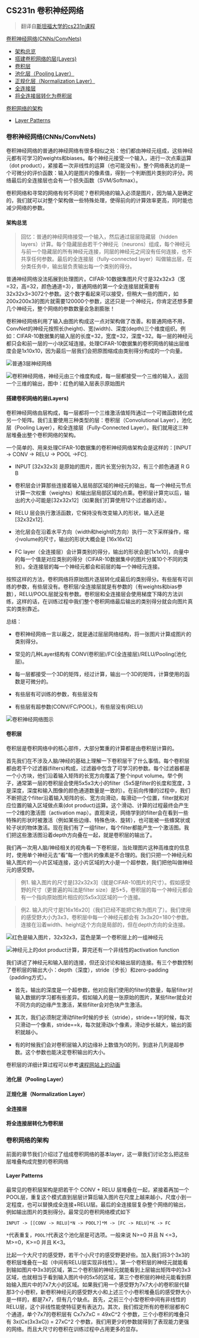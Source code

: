 ## CS231n 卷积神经网络

> 翻译自[斯坦福大学的cs231n课程](http://cs231n.github.io/convolutional-networks/)

[卷积神经网络(CNNs/ConvNets)](#卷积神经网络(cnns/convnets))
- [架构总览](#架构总览)
- [搭建卷积网络的层(Layers)](#搭建卷积网络的层(layers))
- [卷积层](#搭建卷积网络的层(layers))
- [池化层（Pooling Layer）](#池化层（pooling-layer）)
- [正规化层（Normalization Layer）](#正规化层（normalization-layer）)
- [全连接层](#全连接层)
- [将全连接层转化为卷积层](#将全连接层转化为卷积层)

[卷积网络的架构](#卷积网络的架构)
- [Layer Patterns](#layer-patterns)

### 卷积神经网络(CNNs/ConvNets)

卷积神经网络的普通的神经网络有很多相似之处：他们都由神经元组成，这些神经元都有可学习的weights和biases。每个神经元接受一个输入，进行一次点乘运算（dot product），紧接着一次非线性的运算（也可能没有）。整个网络表达的是一个可微分的评价函数：输入的是图片的像素值，得到一个判断图片类别的评分。网络最后的全连接层也会有一个损失函数（SVM/Softmax）。

卷积网络和寻常的网络有何不同呢？卷积网络的输入必须是图片，因为输入是确定的，我们就可以对整个架构做一些特殊处理，使得前向的计算效率更高，同时能也减少网络的参数。

#### 架构总览

> 回忆：普通的神经网络接受一个输入，然后通过层层隐藏层（hidden layers）计算。每个隐藏层由若干个神经元（neurons）组成，每个神经元与前一个隐藏层的所有神经元连接，同层的神经元之间没有任何连接，也不共享任何参数。最后的全连接层（fully-connected layer）叫做输出层，在分类任务中，输出层负责输出每一个类别的得分。

普通神经网络没法拓展到处理图片。CIFAR-10数据集图片尺寸是32x32x3（宽=32，高=32，颜色通道=3），普通网络的第一个全连接层就需要有32x32x3=3072个参数。这个数字看起来可以接受，但稍大一些的图片，如200x200x3的图片就需要120000个参数，这还只是一个神经元，你肯定还想多要几个神经元，整个网络的参数数量会急剧膨胀！

卷积神经网络利用了输入由图片构成这一点对架构做了改善。和普通网络不用，ConvNet的神经元按照长(height)、宽(width)、深度(depth)三个维度组织。例如：CIFAR-10数据集的输入层的长度=32，宽度=32，深度=32。每一层的神经元都只会和前一层的一小块区域连接。处理CIFAR-10数据集的卷积网络的输出层维度会是1x10x10，因为最后一层我们会把原图缩成由类别得分构成的一个向量。

![普通3层神经网络](imgs/neural_net2.jpg)

![卷积神经网络，神经元由三个维度构成，每一层都接受一个三维的输入，返回一个三维的输出，图中：红色的输入层表示原始图片](imgs/cnn.jpg)

#### 搭建卷积网络的层(Layers)

卷积神经网络由层构成，每一层都将一个三维激活值矩阵通过一个可微函数转化成另一个矩阵。我们主要使用三种类型的层：卷积层（Convolutional Layer），池化层（Pooling Layer），和全连接层（Fully-Connected Layer）。我们就用这三种层堆叠出整个卷积网络的架构。

一个简单的、用来处理CIFAR-10数据集的卷积神经网络架构会是这样的：[INPUT -> CONV -> RELU -> POOL ->FC].

* INPUT [32x32x3] 是原始的图片，图片长宽分别为32，有三个颜色通道 R G B

* 卷积层会计算那些连接着输入层局部区域的神经元的输出，每一个神经元节点计算一次权重（weights）和输出层局部区域的点乘。卷积层计算完以后，输出的大小可能是[32x32x12]（如果我们打算使用12个过滤器的话）。

* RELU 层会执行激活函数，它保持没有改变输入的形状，输入还是[32x32x12].

* 池化层会在沿着水平方向（width和height的方向）执行一次下采样操作，缩小volume的尺寸，输出的形状大概会是 [16x16x12]

* FC layer（全连接层）会计算类别的得分，输出的形状会是[1x1x10]，向量中的每一个值是对应类别的得分（CIFAR-10数据集中的图片分属10个不同的类别）。全连接层的每一个神经元都会和前层的每一个神经元连接。

按照这样的方法，卷积网络将原始图片逐层转化成最后的类别得分。有些层有可训练的参数，有些层没有。卷积层/全连接层就是有参数的（有weights和bias参数），RELU/POOL层就没有参数。卷积层和全连接层会使用梯度下降的方法训练，这样的话，在训练过程中我们整个卷积网络最后输出的类别得分就会向图片真实的类别靠近。

总结：

* 卷积神经网络一言以蔽之，就是通过层层网络结构，将一张图片计算成图片的类别得分。

* 常见的几种Layer结构有 CONV(卷积层)/FC(全连接层)/RELU/Pooling(池化层)。

* 每一层都接受一个3D的矩阵，经过计算，输出一个3D的矩阵，计算使用的函数是可微分的。

* 有些层有可训练的参数，有些层没有

* 有些层有超参数(CONV/FC/POOL)，有些层没有(RELU)

![卷积神经网络图示](imgs/convnet.jpg)

#### 卷积层

卷积层是卷积网络中的核心部件，大部分繁重的计算都是由卷积层计算的。

首先我们在不涉及人脑/神经的基础上理解一下卷积层干了什么事情。每个卷积层都由若干个过滤器(filters)构成，过滤器中包含了可学习的参数。每个过滤器都是一个小方块，他们沿着输入矩阵的长宽方向覆盖了整个input volume。举个例子，通常第一层的卷积层会使用5x5x3大小的filter（5x5是filter的长度和宽度，3是深度，深度和输入图像的颜色通道数量是一致的）。在前向传播的过程中，我们不断把这个filter沿着输入矩阵的长、宽方向滑动，每滑动一个位置，filter就和对应位置的输入区域做点乘(dot product)运算。这个滑动、计算的过程最终会产生一个2维的激活图（activation map）。直观来说，网络学到的filter会在看到一些特殊的形状时被激活（例如某些边缘、特殊色块、旋转），也可能被一些蜂窝状或轮子状的物体激活。现在我们有了一组filter，每个filter都能产生一个激活图。我们把这些激活图沿着depth方向叠在一起，就是卷积层的输出了。

我们再一次用人脑/神经相关的视角看一下卷积层，当处理图片这种高维度的信息时，使用单个神经元去“看”每一个图片的像素是不合理的。我们只把一个神经元和输入图片的一小片区域连接，这小片区域的大小是一个超参数，我们把他叫做神经元的感受野。

> 例1. 输入图片的尺寸是[32x32x3]（就是CIFAR-10图片的尺寸）。假如感受野的尺寸（更普遍的叫法是filter size）是5*5，卷积层的每一个神经元都会有一个指向原始图片相应的[5x5x3]区域的一个连接。

> 例2. 输入的尺寸是[16x16x20]（我们已经不能把它称为图片了）。我们使用的感受野大小为3x3，卷积层中每一个神经元都会有 3x3x20=180个参数。连接在沿着width、height这个方向是局部的，但在depth方向的全连接。

![红色是输入图片，32x32x3，蓝色是第一个卷积层上的一组神经元](imgs/depthcol.jpg)

![神经元上的dot product计算，算完还有一个非线性的activation function](imgs/neuron_model.jpg)

我们讲述了神经元和输入层的连接，但还没讨论和输出层的连接。有三个参数控制了卷积层的输出大小：depth（深度），stride（步长）和zero-padding（padding方式）。

- 首先，输出的深度是一个超参数，他对应我们使用的filter的数量，每层filter对输入数据的学习都有些差异。假如输入的是一张原始的图片，某些filter就会对不同方向的边缘产生激活，某些filter会对色块产生激活。

- 其次，我们必须制定滑动filter时候的步长（stride），stride==1的时候，每次只滑动一个像素，stride==k，每次就滑动k个像素，滑动步长越大，输出的面积就越小。

- 有的时候我们会对卷积层输入的边缘补上数值为0的列，到底补几列是超参数。这个参数也能决定卷积输出的大小。

卷积层的详细计算过程可以参考[课程网站上的动画](http://cs231n.github.io/convolutional-networks/#conv)

#### 池化层（Pooling Layer）

#### 正规化层（Normalization Layer）

#### 全连接层

#### 将全连接层转化为卷积层

### 卷积网络的架构

前面的章节我们介绍过了组成卷积网络的基本layer，这一章我们讨论怎么把这些层堆叠构成完整的卷积网络

#### Layer Patterns

最常见的卷积层架构是把若干个 CONV + RELU 层堆叠在一起，紧接着再加一个POOL层，重复这个模式直到层层计算后输入图片在尺度上越来越小，尺度小到一定程度，也可以替换成全连接+RELU层。最后的全连接层复杂整个网络的输出，例如输出图片的类别得分。最常见的卷积网络模式如下

`INPUT -> [[CONV -> RELU]*N -> POOL?]*M -> [FC -> RELU]*K -> FC`

`*`代表重复，`POOL?`代表这个池化层是可选项。一般来说 N>=0 并且 N <=3，M>=0，K>=0 并且 K<3。

比起一个大尺寸的感受野，若干个小尺寸的感受野更好些。加入我们将3个3x3的卷积层堆叠在一起（中间有RELU层实现非线性）。第一个卷积层的神经元就能看到输如图片中3x3的区域，第二个卷积层的神经元就能看到上层输出矩阵中的3x3区域，也就相当于看到输入图片中的5x5的区域，第三个卷积层的神经元能看到原始输入图片中的7x7大小的区域。如果我们用一个感受野为7x7大小的卷积层代替那3个小卷积，新卷积神经元的感受野大小和上述三个小卷积堆叠后的感受野大小是一样的，都是7x7，但有几个缺点。首先，之前三个小型卷积中间有非线性的RELU层，这个非线性能使特征更有表达力。其次，我们假定所有的卷积层都有C个通道，单个7x7的卷积层有 Cx7x7xC = 49xC^2 个参数，三个小卷积的堆叠只有 3x(Cx(3x3xC)) = 27xC^2 个参数，我们用更少的参数就得到了表现能力更强的网络。而且大尺寸的卷积在训练过程中占用更多的显存。



